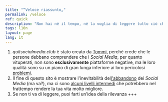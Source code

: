 ```yaml
---
title: "“Veloce riassunto„"
permalink: /veloce
ref: quick
description: "Non hai né il tempo, né la voglia di leggere tutto ciò che è scritto qui e vuoi solo conoscere i punti fondamentali? Questa è la pagina giusta per te."
tags: l10n
layout: page
lang: it
---
```

1. *quitsocialmedia.club* è stato creato da [Tommi](https://tommi.space "il sito personale di Tommi"), perché crede che le persone debbano comprendere che i *Social Media*, per quanto vituperati, non sono **esclusivamente** piattaforme negative, ma le loro qualità sono su un piano di gran lunga inferiore ai loro pericolosi [problemi](/perché "Perché").
2. Il fine di questo sito è mostrare l'inevitabilità del[l'abbandono](/elimina "Elimina i tuoi account sui Social Media") dei *Social Media* (ma va?), ma ci sono [alcuni livelli intermedi](/percorso "Il percorso") che potrebbero nel frattempo rendere la tua vita molto migliore.
3. Se non ti va di leggere, puoi farti un’idea della rilevanza +++